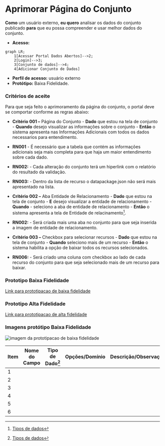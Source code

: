 # Aprimorar Página do Conjunto

**Como** um usuário externo, **eu quero** analisar os dados do conjunto publicado **para** que eu possa compreender e usar melhor dados do conjunto.

- **Acesso:** 

```mermaid
graph LR;
    1[Acessar Portal Dados Abertos]-->2;
    2[Login]-->3;
    3[Conjunto de dados]-->4;
    4[Adicionar Conjunto de Dados]
```

- **Perfil de acesso:** usuário externo
- **Protótipo:** Baixa Fidelidade.

### Critérios de aceite

Para que seja feito o aprimoramento da página do conjunto, o portal deve se comportar conforme as regras abaixo:

- **Critério 001 –** Página do Conjunto
       - **Dado** que estou na tela de conjunto
       - **Quando** desejo visualizar as informações sobre o conjunto
       - **Então** o sistema apresenta nas Informações Adicionais com todos os dados necessarios para entendimento.

- **RN001** - É necessário que a tabela que contém as informações adicionais seja mais completa para que haja um maior entendimento sobre cada dado.
- **RN002:** - Cada alteração do conjunto terá um hiperlink com o relatório do resultado da validação. 
- **RN003:** - Dentro da lista de recurso o datapackage.json não será mais apresentado na lista.

- **Critério 002 –** Aba Entidade de Relacionamento
	   - **Dado** que estou na tela de conjunto
	   - **E** desejo visualizar a entidade de relacionamento
	   - **Quando** - seleciono a aba de entidade de relacionamento
	   - **Então** o sistema apresenta a tela de Entidade de relacinamento[^1].

- **RN002:** - Será criada mais uma aba no conjunto para que seja inserida a imagem de entidade de relacionamento.


- **Critério 003 –** Checkbox para selecionar recursos
	   - **Dado** que estou na tela de conjunto
	   - **Quando** seleciono mais de um recurso
	   - **Então** o sistema habilita a opção de baixar todos os recursos selecionados.

- **RN006:** - Será criado uma coluna com checkbox ao lado de cada recurso do conjunto para que seja selecionado mais de um recurso para baixar.

### Prototipo Baixa Fidelidade

[Link para prototipacao de baixa fidelidade](link_para_prototipo_baixa_fidelidade)

### Prototipo Alta Fidelidade

[Link para prototipacao de alta fidelidade](link_para_prototipo_alta_fidelidade) 
### Imagens protótipo Baixa Fidelidade

![imagem da prototipacao de baixa fidelidade](/caminho_pasta_imagens)

| Item |                        Nome do Campo                        | Tipo de Dado[^1] | Opções/Domínio |     Descrição/Observações      |
|------|-------------------------------------------------------------|------------------|----------------|--------------------------------|
|    1 |           |            |              |                    |
|    2 |           |            |              |                    |                
|    3 |           |            |              |                    |
|    4 |           |            |              |                    |
|    5 |           |            |              |                    |
|    6 |           |            |              |                    |


[^1]: [Tipos de dados](../../modelos/tipos_dado_formulario_html.md)
